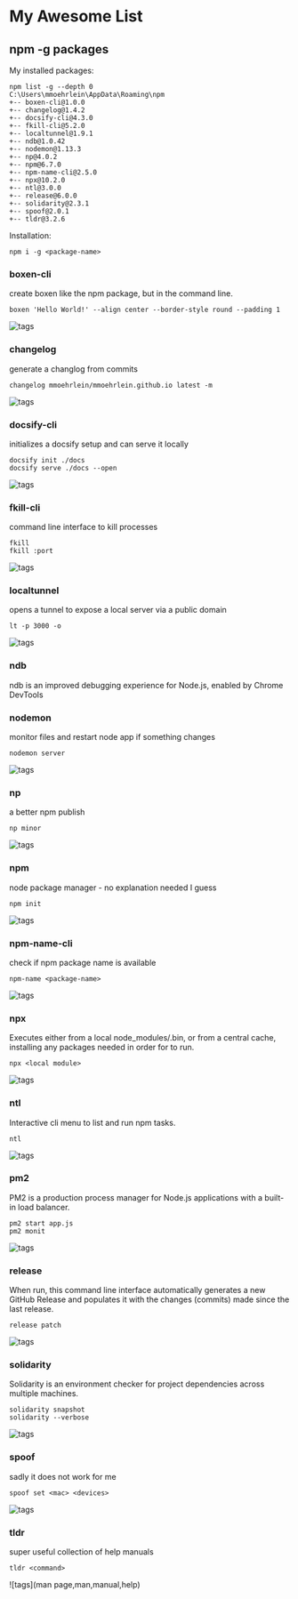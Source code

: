 # My Awesome List

## npm -g packages

My installed packages:
```log
npm list -g --depth 0
C:\Users\mmoehrlein\AppData\Roaming\npm
+-- boxen-cli@1.0.0
+-- changelog@1.4.2
+-- docsify-cli@4.3.0
+-- fkill-cli@5.2.0
+-- localtunnel@1.9.1
+-- ndb@1.0.42
+-- nodemon@1.13.3
+-- np@4.0.2
+-- npm@6.7.0
+-- npm-name-cli@2.5.0
+-- npx@10.2.0
+-- ntl@3.0.0
+-- release@6.0.0
+-- solidarity@2.3.1
+-- spoof@2.0.1
+-- tldr@3.2.6
```

Installation:
```shell
npm i -g <package-name>
```


### boxen-cli
create boxen like the npm package, but in the command line.

```
boxen 'Hello World!' --align center --border-style round --padding 1
```

![tags](boxen,promt,terminal,box,borders)


### changelog
generate a changlog from commits

```
changelog mmoehrlein/mmoehrlein.github.io latest -m
```

![tags](generate,commits,release)


### docsify-cli
initializes a docsify setup and can serve it locally

```
docsify init ./docs
docsify serve ./docs --open
```

![tags](cli,serve,init)


### fkill-cli
command line interface to kill processes

```
fkill
fkill :port
```

![tags](kill,process,task)
  

### localtunnel
opens a tunnel to expose a local server via a public domain

```
lt -p 3000 -o
```

![tags](local,localhost,tunnel,public,domain)


### ndb
ndb is an improved debugging experience for Node.js, enabled by Chrome DevTools


### nodemon
monitor files and restart node app if something changes

``` 
nodemon server
```

![tags](monitor,watch,restart)


### np
a better npm publish

``` 
np minor
```

![tags](npm,publish,clean,update,release)


### npm
node package manager - no explanation needed I guess

``` 
npm init
```

![tags](node,package,manager)


### npm-name-cli
check if npm package name is available

``` 
npm-name <package-name>
```

![tags](name,npm)


### npx
Executes <command> either from a local node_modules/.bin, or from a central cache, installing any packages needed in order for <command> to run.

``` 
npx <local module>
```

![tags](npm,execute,local,bin)


### ntl
Interactive cli menu to list and run npm tasks.

``` 
ntl
```

![tags](npm,scripts,list,tasks)


### pm2
PM2 is a production process manager for Node.js applications with a built-in load balancer. 

``` 
pm2 start app.js
pm2 monit
```

![tags](process,manager,alive,forever)


### release
When run, this command line interface automatically generates a new GitHub Release and populates it with the changes (commits) made since the last release.

``` 
release patch
```

![tags]()


### solidarity
Solidarity is an environment checker for project dependencies across multiple machines.

``` 
solidarity snapshot
solidarity --verbose
```

![tags](environment,env,check,report,issue)


### spoof
sadly it does not work for me

``` 
spoof set <mac> <devices>
```

![tags](mac)


### tldr
super useful collection of help manuals

``` 
tldr <command>
```

![tags](man page,man,manual,help)
